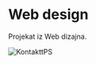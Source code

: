 # Web design
Projekat iz Web dizajna.


![KontakttPS](https://github.com/Dazdarevic/Web-design/assets/58906734/d4279f6c-71b7-4bc1-a448-5ac0993471e0)
